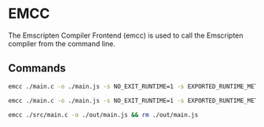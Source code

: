 # EMCC

The Emscripten Compiler Frontend (emcc) is used to call the Emscripten compiler from the command line.

## Commands

```sh
emcc ./main.c -o ./main.js -s NO_EXIT_RUNTIME=1 -s EXPORTED_RUNTIME_METHODS=ccall
```

```sh
emcc ./main.c -o ./main.js -s NO_EXIT_RUNTIME=1 -s EXPORTED_RUNTIME_METHODS=ccall,cwrap
```

```sh
emcc ./src/main.c -o ./out/main.js && rm ./out/main.js
```
